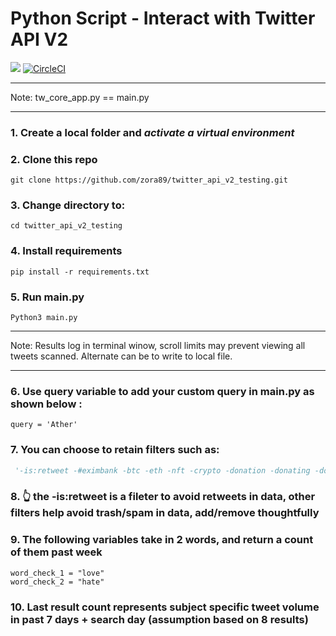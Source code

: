 # Python Script - Interact with Twitter API V2

![](https://github.com/zora89/twitter_api_v2_testing/actions/workflows/python-app.yml/badge.svg)
[![CircleCI](https://dl.circleci.com/status-badge/img/gh/zora89/twitter_api_v2_testing/tree/main.svg?style=shield)](https://dl.circleci.com/status-badge/redirect/gh/zora89/twitter_api_v2_testing/tree/main)

<hr>
Note: tw_core_app.py == main.py 
<hr>

### 1. Create a local folder and *activate a virtual environment* 

### 2. Clone this repo

```
git clone https://github.com/zora89/twitter_api_v2_testing.git
```

### 3. Change directory to:

```
cd twitter_api_v2_testing
```

### 4. Install requirements 

```
pip install -r requirements.txt
```

### 5. Run main.py 

```
Python3 main.py 
```
<hr>
Note: Results log in terminal winow, scroll limits may prevent viewing all tweets scanned. Alternate can be to write to local file. 
<hr>

### 6. Use query variable to add your custom query in main.py as shown below :

```
query = 'Ather'
```

### 7. You can choose to retain filters such as: 

``` python
 '-is:retweet -#eximbank -btc -eth -nft -crypto -donation -donating -donate lang:en'
```

### 8. 👆 the -is:retweet is a fileter to avoid retweets in data, other filters help avoid trash/spam in data, add/remove thoughtfully


### 9. The following variables take in 2 words, and return a count of them past week

```
word_check_1 = "love"
word_check_2 = "hate"
```

### 10. Last result count represents subject specific tweet volume in past 7 days + search day (assumption based on 8 results)
